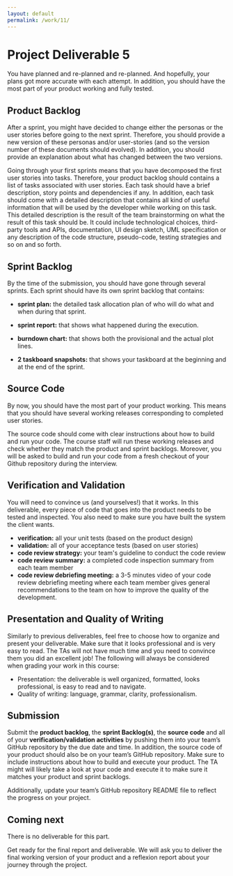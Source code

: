 ```yaml
---
layout: default
permalink: /work/11/
---
```


# Project Deliverable 5

You have planned and re-planned and re-planned. And hopefully, your plans got more accurate with each attempt. In addition, you should have the most part of your product working and fully tested. 

## Product Backlog

After a sprint, you might have decided to change either the personas or the user stories before going to the next sprint. Therefore, you should provide a new version of these personas and/or user-stories (and so the version number of these documents should evolved). In addition, you should provide an explanation about what has changed between the two versions. 

Going through your first sprints means that you have decomposed the first user stories into tasks. Therefore, your product backlog should contains a list of tasks associated with user stories. Each task should have a brief description, story points and dependencies if any. In addition, each task should come with a detailed description that contains all kind of useful information that will be used by the developer while working on this task. This detailed description is the result of the team brainstorming on what the result of this task should be. It could include technological choices, third-party tools and APIs, documentation, UI design sketch, UML specification or any description of the code structure, pseudo-code, testing strategies and so on and so forth.

## Sprint Backlog

By the time of the submission, you should have gone through several sprints. Each sprint should have its own sprint backlog that contains: 

- **sprint plan:** the detailed task allocation plan of who will do what and when during that sprint. 

- **sprint report:** that shows what happened during the execution. 

- **burndown chart:** that shows both the provisional and the actual plot lines. 

- **2 taskboard snapshots:** that shows your taskboard at the beginning and at the end of the sprint. 

## Source Code

By now, you should have the most part of your product working. This means that you should have several working releases corresponding to completed user stories. 

The source code should come with clear instructions about how to build and run your code. The course staff will run these working releases and check whether they match the product and sprint backlogs. Moreover, you will be asked to build and run your code from a fresh checkout of your Github repository during the interview. 

## Verification and Validation

You will need to convince us (and yourselves!) that it works. In this deliverable, every piece of code that goes into the product needs to be tested and inspected. You also need to make sure you have built the system the client wants.

- **verification:** all your unit tests (based on the product design)
- **validation:** all of your acceptance tests (based on user stories)
- **code review strategy:** your team's guideline to conduct the code review
- **code review summary:** a completed code inspection summary from each team member
- **code review debriefing meeting:** a 3-5 minutes video of your code review debriefing meeting where each team member gives general recommendations to the team on how to improve the quality of the development.

## Presentation and Quality of Writing

Similarly to previous deliverables, feel free to choose how to organize and present your deliverable. Make sure that it looks professional and is very easy to read. The TAs will not have much time and you need to convince them you did an excellent job! The following will always be considered when grading your work in this course:

- Presentation: the deliverable is well organized, formatted, looks professional, is easy to read and to navigate. 
- Quality of writing: language, grammar, clarity, professionalism.

## Submission

Submit the **product backlog**, the **sprint Backlog(s)**, the **source code** and all of your **verification/validation activities** by pushing them into your team’s GitHub repository by the due date and time. In addition, the source code of your product should also be on your team’s GitHub repository. Make sure to include instructions about how to build and execute your product. The TA might will likely take a look at your code and execute it to make sure it matches your product and sprint backlogs. 

Additionally, update your team’s GitHub repository README file to reflect the progress on your project. 

## Coming next

There is no deliverable for this part. 

Get ready for the final report and deliverable. We will ask you to deliver the final working version of your product and a reflexion report about your journey through the project. 